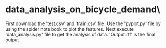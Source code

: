 # data_analysis_on_bicycle_demand\
First download the 'test.csv' and 'train.csv' file. Use the 'pyplot.py' file by using the spider note book to plot the features.
Next execute 'data_analysis.py' file to get the analysis of data. 'Output.rtf' is the final output
